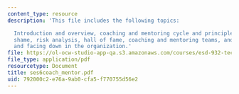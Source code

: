 ```yaml
---
content_type: resource
description: 'This file includes the following topics:

  Introduction and overview, coaching and mentoring cycle and principles, hall of
  shame, risk analysis, hall of fame, coaching and mentoring teams, and facing up
  and facing down in the organization.'
file: https://ol-ocw-studio-app-qa.s3.amazonaws.com/courses/esd-932-technology-policy-organizations-spring-2005/792000c2e76a9ab0cfa5f770755d56e2_ses6coach_mentor.pdf
file_type: application/pdf
resourcetype: Document
title: ses6coach_mentor.pdf
uid: 792000c2-e76a-9ab0-cfa5-f770755d56e2
---
```

